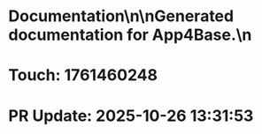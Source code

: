 # Documentation\n\nGenerated documentation for App4Base.\n

# Touch: 1761460248

# PR Update: 2025-10-26 13:31:53
